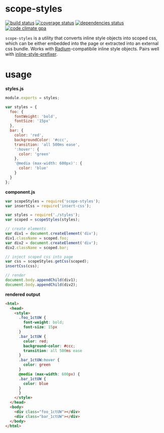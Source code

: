 # scope-styles

[![build status][build-badge]][build-href]
[![coverage status][coverage-badge]][coverage-href]
[![dependencies status][deps-badge]][deps-href]
[![code climate gpa][code-climate-badge]][code-climate-href]

`scope-styles` is a utility that converts inline style objects into scoped css, which can be either embedded into the page or extracted into an external css bundle. Works with [Radium](https://github.com/FormidableLabs/radium)-compatibile inline style objects. Pairs well with [inline-style-prefixer](https://github.com/rofrischmann/inline-style-prefixer).

# usage

**styles.js**
```javascript
module.exports = styles;

var styles = {
  foo: {
    fontWeight: 'bold',
    fontSize: '15px'
  },
  bar: {
    color: 'red',
    backgroundColor: '#ccc',
    transition: 'all 500ms ease',
    ':hover': {
      color: 'green'
    },
    '@media (max-width: 600px)': {
      color: 'blue'
    }
  }
};
```

**component.js**
```javascript
var scopeStyles = require('scope-styles');
var insertCss = require('insert-css');

var styles = require('./styles');
var scoped = scopeStyles(styles);

// create elements
var div1 = document.createElement('div');
div1.className = scoped.foo;
var div2 = document.createElement('div');
div2.className = scoped.bar;

// inject scoped css into page
var css = scopeStyles.getCss(scoped);
insertCss(css);

// render
document.body.appendChild(div1);
document.body.appendChild(div2);

```

**rendered output**
```html
<html>
  <head>
    <style>
      .foo_1ctUW {
        font-weight: bold;
        font-size: 15px
      }
      .bar_1ctUW {
        color: red;
        background-color: #ccc;
        transition: all 500ms ease
      }
      .bar_1ctUW:hover {
        color: green
      }
      @media (max-width: 600px) {
      .bar_1ctUW {
        color: blue
      }
      }
    </style>
  </head>
  <body>
    <div class="foo_1ctUW"></div>
    <div class="bar_1ctUW"></div>
  </body>
</html>
```

[build-badge]: https://travis-ci.org/rtsao/scope-styles.svg?branch=master
[build-href]: https://travis-ci.org/rtsao/scope-styles
[coverage-badge]: https://coveralls.io/repos/rtsao/scope-styles/badge.svg?branch=master&service=github
[coverage-href]: https://coveralls.io/github/rtsao/scope-styles?branch=master
[deps-badge]: https://david-dm.org/rtsao/scope-styles.svg
[deps-href]: https://david-dm.org/rtsao/scope-styles
[code-climate-badge]: https://codeclimate.com/github/rtsao/scope-styles/badges/gpa.svg
[code-climate-href]: https://codeclimate.com/github/rtsao/scope-styles
